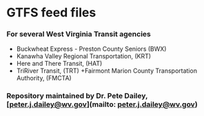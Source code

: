 # GTFS feed files
### For several West Virginia Transit agencies

+ Buckwheat Express - Preston County Seniors (BWX)
+ Kanawha Valley Regional Transportation, (KRT)
+ Here and There Transit, (HAT)
+ TriRiver Transit, (TRT)
+Fairmont Marion County Transportation Authority, (FMCTA)

### Repository maintained by Dr. Pete Dailey, [peter.j.dailey@wv.gov](mailto: peter.j.dailey@wv.gov)
